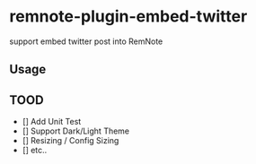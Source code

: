 # remnote-plugin-embed-twitter

support embed twitter post into RemNote

## Usage

<!-- TODO: Describe usage -->

<!-- ignore-after -->

## TOOD

- [] Add Unit Test
- [] Support Dark/Light Theme
- [] Resizing / Config Sizing
- [] etc..
